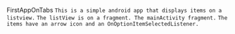 FirstAppOnTabs
``This is a simple android app that displays items on a listview.``
``The listView is on a fragment. The mainActivity fragment.``
``The items have an arrow icon and an OnOptionItemSelectedListener.``